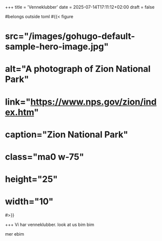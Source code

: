 +++
title = 'Venneklubber'
date = 2025-07-14T17:11:12+02:00
draft = false

#belongs outside toml
#{{< figure
#  src="/images/gohugo-default-sample-hero-image.jpg"
#  alt="A photograph of Zion National Park"
#  link="https://www.nps.gov/zion/index.htm"
#  caption="Zion National Park"
#  class="ma0 w-75"
#  height="25"
#  width="10"
#>}}

+++
Vi har venneklubber. look at us
bim bim



mer ebim
